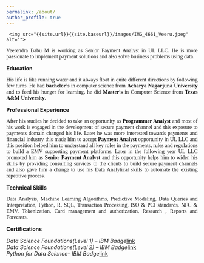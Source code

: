 ```yaml
---
permalink: /about/
author_profile: true
---
```

     <img src="{{site.url}}{{site.baseurl}}/images/IMG_4661_Veeru.jpeg" alt="">
<p style="text-align: justify;font-family: none;">Veerendra Babu M is working as Senior Payment Analyst in UL LLC. He is more passionate to implement payment solutions and also solve business problems using data.</p> 

**Education**

<p style="text-align: justify;font-family: none;">His life is like running water and it always float in quite different directions by following few turns. He had <strong>bachelor’s</strong> in computer science from <strong>Acharya Nagarjuna University</strong> and to feed his hunger for learning, he did <strong>Master's</strong> in Computer Science from <strong>Texas A&M University</strong>.</p> 

**Professional Experience**

<p style="text-align: justify;font-family: none;">After his studies he decided to take an opportunity as <strong>Programmer Analyst</strong> and most of his work is engaged in the development of secure payment channel and this exposure to payments domain changed his life. Later he was more interested towards payments and financial industry this made him to accept <strong>Payment Analyst</strong> opportunity in UL LLC and this position helped him to understand all key roles in the payments, rules and regulations to build a EMV supporting payment platforms. Later in the following year UL LLC promoted him as <strong>Senior Payment Analyst</strong> and this opportunity helps him to widen his skills by providing consulting services to the clients to build secure payment channels and also gave him a change to use his Data Analytical skills to automate the existing repetitive process.</p>

**Technical Skills**

<p style="text-align: justify;font-family: none;">Data Analysis, Machine Learning Algorithms, Predictive Modeling, Data Queries and Interpretation, Python, R, SQL, Transaction Processing, ISO & PCI standards, NFC & EMV, Tokenization, Card management and authorization, Research , Reports and Forecasts.</p>

**Certifications**

*Data Science Foundations(Level 1) – IBM Badge*[link](https://www.youracclaim.com/badges/ee374365-14c1-46e8-bc14-dbca359ab857)                  
*Data Science Foundations(Level 2) – IBM Badge*[link](https://www.youracclaim.com/badges/978a704e-2454-42e4-83e1-89ef1056f2fe)                  
*Python for Data Science– IBM Badge*[link](https://www.youracclaim.com/badges/97b05b0a-2ccb-4a26-8bba-3ea0c0773da0/linked_in_profile)




